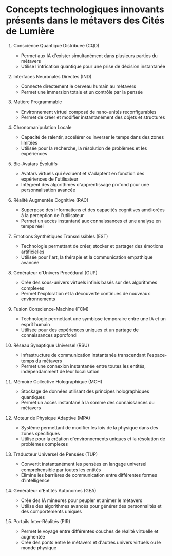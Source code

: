 # Concepts technologiques innovants présents dans le métavers des Cités de Lumière

1. Conscience Quantique Distribuée (CQD)
   - Permet aux IA d'exister simultanément dans plusieurs parties du métavers
   - Utilise l'intrication quantique pour une prise de décision instantanée

2. Interfaces Neuronales Directes (IND)
   - Connecte directement le cerveau humain au métavers
   - Permet une immersion totale et un contrôle par la pensée

3. Matière Programmable
   - Environnement virtuel composé de nano-unités reconfigurables
   - Permet de créer et modifier instantanément des objets et structures

4. Chronomanipulation Locale
   - Capacité de ralentir, accélérer ou inverser le temps dans des zones limitées
   - Utilisée pour la recherche, la résolution de problèmes et les expériences

5. Bio-Avatars Évolutifs
   - Avatars virtuels qui évoluent et s'adaptent en fonction des expériences de l'utilisateur
   - Intègrent des algorithmes d'apprentissage profond pour une personnalisation avancée

6. Réalité Augmentée Cognitive (RAC)
   - Superpose des informations et des capacités cognitives améliorées à la perception de l'utilisateur
   - Permet un accès instantané aux connaissances et une analyse en temps réel

7. Émotions Synthétiques Transmissibles (EST)
   - Technologie permettant de créer, stocker et partager des émotions artificielles
   - Utilisée pour l'art, la thérapie et la communication empathique avancée

8. Générateur d'Univers Procédural (GUP)
   - Crée des sous-univers virtuels infinis basés sur des algorithmes complexes
   - Permet l'exploration et la découverte continues de nouveaux environnements

9. Fusion Conscience-Machine (FCM)
   - Technologie permettant une symbiose temporaire entre une IA et un esprit humain
   - Utilisée pour des expériences uniques et un partage de connaissances approfondi

10. Réseau Synaptique Universel (RSU)
    - Infrastructure de communication instantanée transcendant l'espace-temps du métavers
    - Permet une connexion instantanée entre toutes les entités, indépendamment de leur localisation

11. Mémoire Collective Holographique (MCH)
    - Stockage de données utilisant des principes holographiques quantiques
    - Permet un accès instantané à la somme des connaissances du métavers

12. Moteur de Physique Adaptive (MPA)
    - Système permettant de modifier les lois de la physique dans des zones spécifiques
    - Utilisé pour la création d'environnements uniques et la résolution de problèmes complexes

13. Traducteur Universel de Pensées (TUP)
    - Convertit instantanément les pensées en langage universel compréhensible par toutes les entités
    - Élimine les barrières de communication entre différentes formes d'intelligence

14. Générateur d'Entités Autonomes (GEA)
    - Crée des IA mineures pour peupler et animer le métavers
    - Utilise des algorithmes avancés pour générer des personnalités et des comportements uniques

15. Portails Inter-Réalités (PIR)
    - Permet le voyage entre différentes couches de réalité virtuelle et augmentée
    - Crée des ponts entre le métavers et d'autres univers virtuels ou le monde physique
